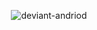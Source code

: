 <p align="center"> <img src="https://komarev.com/ghpvc/?username=deviant-andriod&label=Profile%20views&color=0e75b6&style=flat" alt="deviant-andriod" /> </p>


<!--
**deviant-andriod/deviant-andriod** is a ✨ _special_ ✨ repository because its `README.md` (this file) appears on your GitHub profile.

Here are some ideas to get you started:

- 🔭 I’m currently working on ...
- 🌱 I’m currently learning ...
- 👯 I’m looking to collaborate on ...
- 🤔 I’m looking for help with ...
- 💬 Ask me about ...
- 📫 How to reach me: ...
- 😄 Pronouns: ...
- ⚡ Fun fact: ...
-->
